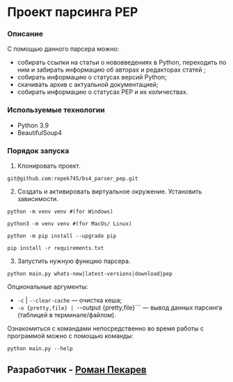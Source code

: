 # Проект парсинга PEP

### Описание
С помощью данного парсера можно:
 - cобирать ссылки на статьи о нововведениях в Python, переходить по ним и забирать информацию об авторах и редакторах статей ;
 - собирать информацию о статусах версий Python;
 - скачивать архив с актуальной документацией;
 - собирать информацию о статусах PEP и их количествах.
 
 ### Используемые технологии
  - Python 3.9
  - BeautifulSoup4
  
 ### Порядок запуска
 1. Клонировать проект.
 ```
 git@github.com:ropek745/bs4_parser_pep.git
 ```
 2. Создать и активировать виртуальное окружение. Установить зависимости.
 ```
 python -m venv venv #(for Windows)
 ```
 ```
 python3 -m venv venv #(for MacOs/ Linux)
 ```
 ```
 python -m pip install --upgrade pip
 ```
 ```
 pip install -r requirements.txt
 ```
 3. Запустить нужную функцию парсера.
 ```
 python main.py whats-new|latest-versions|download|pep
 ```
 Опциональные аргументы:
  - ```-c``` | ```--clear-cache``` — очистка кеша;
  - ```-o {pretty,file} | ```--output {pretty,file}``` — вывод данных парсинга (таблицей в терминале/файлом).
 
 Ознакомиться с командами непосредственно во время работы с программой можно с помощью команды:
 ```
 python main.py --help
 ```
 
 ## Разработчик - [Роман Пекарев](https://github.com/ropek745) ##
